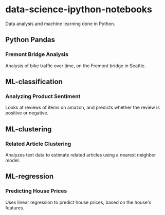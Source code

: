 # data-science-ipython-notebooks
Data analysis and machine learning done in Python.

## Python Pandas

### Fremont Bridge Analysis
Analysis of bike traffic over time, on the Fremont bridge in Seattle. 

## ML-classification

### Analyzing Product Sentiment
Looks at reviews of items on amazon, and predicts whether the review is positive or negative.

## ML-clustering

### Related Article Clustering
Analyzes text data to estimate related articles using a nearest neighbor model.

## ML-regression

### Predicting House Prices
Uses linear regression to predict house prices, based on the house's features.
